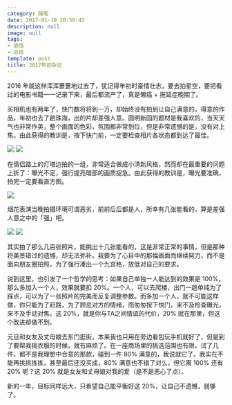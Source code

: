 ```yaml
---
category: 随笔
date: 2017-01-19 20:50:43
description: null
image: null
tags:
- 感悟
- 总结
template: post
title: 2017年初杂记
---
```


2016 年就这样浑浑噩噩地过去了，犹记得年初时豪情壮志，要去拍星空，要把看过的电影书籍一一记录下来，最后都流产了，真是懒癌 + 拖延症晚期了。

买相机也有两年了，快门数将将到一万，却始终没有拍到让自己满意的，得意的作品。年初也去了趟珠海，出的片却差强人意。圆明新园的题材是我喜欢的，当天天气也非常作美，整个画面的色彩，氛围都非常到位，但是非常遗憾的是，没有对上焦。由此获得的教训是，按下快门前，一定要检查相片各状态都到达了最佳。
<!--more-->

![](//static.frostming.com/images/99aeadf07d9556af65f4b0eb4daf936.png)
![](//static.frostming.com/images/6eea1a60b93301d4bf936e0d6316f08.png)

在情侣路上的灯塔边拍的一组，非常适合做成小清新风格，然而却在最重要的问题上折了：曝光不足，强行提亮暗部的画质捉急。由此获得的教训是，曝光要准确，拍完一定要看直方图。

![](//static.frostming.com/images/daa5d98a62c0d04bdeabb11e4b3c4fb.png)

烟花表演当晚拍摄环境可谓恶劣，前前后后都是人，所幸有几张能看的，算是差强人意之中的「强」吧。

![](//static.frostming.com/images/901e1eab043ba09ea666c2789657a0c.png)
![](//static.frostming.com/images/908111cd78c2f7ecf926e2c8880aa3a.png)

其实拍了那么几百张照片，能挑出十几张能看的，这是非常正常的事情，但是那种将美景错过的遗憾，却无法弥补。我要为了心目中的那幅画面而继续努力，而不是面向朋友圈拍照，为了强行凑出一个九宫格，放低对自己的要求。

说到这里，也引发了一个哲学的思考：如果自己单独一人能达到的效果是 100%，那么多加入一个人，效果就要扣 20%。一个人，可以去爬楼，出门一趟单纯为了踩点，可以为了一张照片的完美而反复调整参数。而多加一个人，就不可能这样做，你只能为了赶路，为了顾忌对方的情绪，而匆匆按下快门，来不及检查曝光，来不及手动对焦。这 20%，就是你与TA之间情谊的代价，20% 就在那里，但这个改进却做不到。

元旦和女友及丈母娘去东门逛街，本来我也只用在旁边看包玩手机就好了，但是到了要帮我挑衣服的时候，就有麻烦了。在一座商场里的挑选范围也有限，试了几件，都不是我理想中合意的那款，碰到一件 80% 满意的，我说就它了。我实在不能再挑挑拣拣，甚至最后还没买成，80% 满意也不错了对么，但它离 100% 还有 20% 呢？这 20% 就是女友和丈母娘对我的爱（是不是恶心了点）。

新的一年，目标同样远大，只希望自己能平衡好这 20%，让自己不遗憾，就够了。
